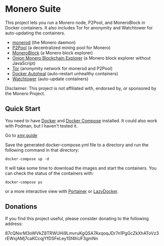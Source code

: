 # Monero Suite

This project lets you run a Monero node, P2Pool, and MoneroBlock in Docker containers. It also includes Tor for anonymity and Watchtower for auto-updating the containers.

- [monerod](http://getmonero.org) (the Monero daemon)
- [P2Pool](https://github.com/SChernykh/p2pool) (a decentralized mining pool for Monero)
- [MoneroBlock](https://github.com/duggavo/MoneroBlock) (a Monero block explorer)
- [Onion Monero Blockchain Explorer](https://github.com/moneroexamples/onion-monero-blockchain-explorer) (a Monero block explorer without JavaScript)
- [Tor](https://www.torproject.org) (anonymity network for monerod and P2Pool)
- [Docker Autoheal](https://github.com/willfarrell/docker-autoheal) (auto-restart unhealthy containers)
- [Watchtower](https://github.com/containrrr/watchtower) (auto-update containers)

Disclaimer: This project is not affiliated with, endorsed by, or sponsored by the Monero Project.

## Quick Start
You need to have [Docker](https://docs.docker.com/install/) and [Docker Compose](https://docs.docker.com/compose/install/) installed. It could also work with Podman, but I haven't tested it.

Go to [xmr.guide](https://xmr.guide)

Save the generated docker-compose.yml file to a directory and run the following command in that directory:
``` 
docker-compose up -d
```
It will take some time to download the images and start the containers. You can check the status of the containers with:
```
docker-compose ps
```
or a more interactive view with [Portainer](https://www.portainer.io) or [LazyDocker](https://github.com/jesseduffield/lazydocker).

## Donations
If you find this project useful, please consider donating to the following address:

87cQNxrM3oWVkZ8TRWUHi9LmvruKgQSA7AxqoqJDr7n1PgGcZkXhAToVz3rEWxjAMj7caKCcqjYfDSFeLey1Sf4hUF3gmNn